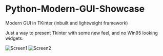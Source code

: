# Python-Modern-GUI-Showcase
Modern GUI in TKinter (inbuilt and lightweight framework)

Just a way to present Tkinter with some new feel, and no Win95 looking widgets.


![Screen1](https://user-images.githubusercontent.com/72558934/110247327-9f895700-7f63-11eb-8d33-65dab9b45092.PNG)
![Screen2](https://user-images.githubusercontent.com/72558934/110247346-b6c84480-7f63-11eb-9e7d-1963c753c689.PNG)
